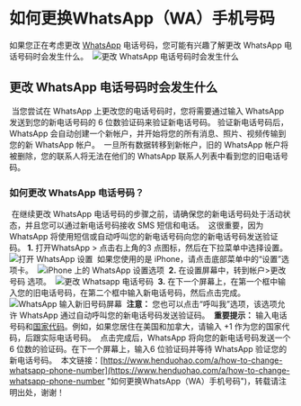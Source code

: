 # 如何更换WhatsApp（WA）手机号码
如果您正在考虑更改 [WhatsApp](https://www.henduohao.com/tag/whatsapp "WhatsApp Messenger（简称WhatsApp）是一款用于智能手机之间通讯的应用程序，支持iPhone手机和Android手机。可免费从发送手机短信转为使用WhatsApp程序，以发送和接收信息、图片、音频文件和视频信息。") 电话号码，您可能有兴趣了解更改 WhatsApp 电话号码时会发生什么。
​
![更改 WhatsApp 电话号码时会发生什么](https://p3-juejin.byteimg.com/tos-cn-i-k3u1fbpfcp/6a2979b3a0dd42e5adbc2e666ed6931d~tplv-k3u1fbpfcp-zoom-1.image)
​
## 更改 WhatsApp 电话号码时会发生什么
​
当您尝试在 WhatsApp 上更改您的电话号码时，您将需要通过输入 WhatsApp 发送到您的新电话号码的 6 位数验证码来验证新电话号码。
​
验证新电话号码后，WhatsApp 会自动创建一个新帐户，并开始将您的所有消息、照片、视频传输到您的新 WhatsApp 帐户。
​
一旦所有数据转移到新帐户，旧的 WhatsApp 帐户将被删除，您的联系人将无法在他们的 WhatsApp 联系人列表中看到您的旧电话号码。
​
### 如何更改 WhatsApp 电话号码？
​
在继续更改 WhatsApp 电话号码的步骤之前，请确保您的新电话号码处于活动状态，并且您可以通过新电话号码接收 SMS 短信和电话。
​
这很重要，因为 WhatsApp 将使用短信或自动呼叫您的新电话号码向您的新电话号码发送验证码。
​
**1.** 打开WhatsApp > 点击右上角的3 点图标，然后在下拉菜单中选择设置。
​
![打开 WhatsApp 设置](https://p3-juejin.byteimg.com/tos-cn-i-k3u1fbpfcp/1b941c39f2234fb5b3e8456a20c19a9d~tplv-k3u1fbpfcp-zoom-1.image)
​
如果您使用的是 iPhone，请点击底部菜单中的“设置”选项卡。
​
![iPhone 上的 WhatsApp 设置选项](https://p3-juejin.byteimg.com/tos-cn-i-k3u1fbpfcp/5e98c746ca1a4e5baff3ad730dab0253~tplv-k3u1fbpfcp-zoom-1.image)
​
**2.** 在设置屏幕中，转到帐户>更改号码 选项。
​
![更改 Whatsapp 电话号码](https://p3-juejin.byteimg.com/tos-cn-i-k3u1fbpfcp/bb54a9625512409da743b9f5d597827f~tplv-k3u1fbpfcp-zoom-1.image)
​
**3.** 在下一个屏幕上，在第一个框中输入您的旧电话号码，在第二个框中输入新电话号码，然后点击完成。
​
![WhatsApp 输入新旧号码屏幕](https://p3-juejin.byteimg.com/tos-cn-i-k3u1fbpfcp/d4b8f4dc36864fbab244763d3329ff60~tplv-k3u1fbpfcp-zoom-1.image)
​
**注意：** 您也可以点击“呼叫我”选项，该选项允许 WhatsApp 通过自动呼叫您的新电话号码发送验证码。
​
**重要提示：** 输入电话号码和[国家代码](https://countrycode.org/)。例如，如果您居住在美国和加拿大，请输入 +1 作为您的国家代码，后跟实际电话号码。
​
点击完成后，WhatsApp 将向您的新电话号码发送一个6 位数的验证码。在下一个屏幕上，输入6 位验证码并等待 WhatsApp 验证您的新电话号码。
​
本文链接：[https://www.henduohao.com/a/how-to-change-whatsapp-phone-number](https://www.henduohao.com/a/how-to-change-whatsapp-phone-number "如何更换WhatsApp（WA）手机号码")，转载请注明出处，谢谢！